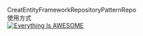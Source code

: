 CreatEntityFrameworkRepositoryPatternRepo  
使用方式  
[![Everything Is AWESOME](https://img.youtube.com/vi/RFGdW_CmNyQ/0.jpg )](https://www.youtube.com/watch?v=RFGdW_CmNyQ "Everything Is AWESOME")  
